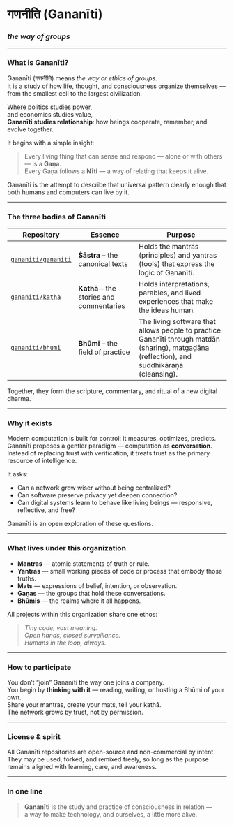# गणनीति (Gananīti)

### *the way of groups*

---

### What is Gananīti?

Gananīti (गणनीति) means *the way or ethics of groups*.  
It is a study of how life, thought, and consciousness organize themselves — from the smallest cell to the largest civilization.

Where politics studies power,  
and economics studies value,  
**Gananīti studies relationship**: how beings cooperate, remember, and evolve together.

It begins with a simple insight:

> Every living thing that can sense and respond — alone or with others — is a **Gaṇa**.  
> Every Gaṇa follows a **Nīti** — a way of relating that keeps it alive.

Gananīti is the attempt to describe that universal pattern clearly enough that both humans and computers can live by it.

---

### The three bodies of Gananīti

| Repository | Essence | Purpose |
|-------------|----------|----------|
| [`gananiti/gananiti`](https://github.com/gananiti/gananiti) | **Śāstra** – the canonical texts | Holds the mantras (principles) and yantras (tools) that express the logic of Gananīti. |
| [`gananiti/katha`](https://github.com/gananiti/katha) | **Kathā** – the stories and commentaries | Holds interpretations, parables, and lived experiences that make the ideas human. |
| [`gananiti/bhumi`](https://github.com/gananiti/bhumi) | **Bhūmi** – the field of practice | The living software that allows people to practice Gananīti through matdān (sharing), matgaḍāna (reflection), and śuddhikāraṇa (cleansing). |

Together, they form the scripture, commentary, and ritual of a new digital dharma.

---

### Why it exists

Modern computation is built for control: it measures, optimizes, predicts.  
Gananīti proposes a gentler paradigm — computation as **conversation**.  
Instead of replacing trust with verification, it treats trust as the primary resource of intelligence.

It asks:

* Can a network grow wiser without being centralized?  
* Can software preserve privacy yet deepen connection?  
* Can digital systems learn to behave like living beings — responsive, reflective, and free?  

Gananīti is an open exploration of these questions.

---

### What lives under this organization

- **Mantras** — atomic statements of truth or rule.  
- **Yantras** — small working pieces of code or process that embody those truths.  
- **Mats** — expressions of belief, intention, or observation.  
- **Gaṇas** — the groups that hold these conversations.  
- **Bhūmis** — the realms where it all happens.

All projects within this organization share one ethos:

> *Tiny code, vast meaning.  
> Open hands, closed surveillance.  
> Humans in the loop, always.*

---

### How to participate

You don’t “join” Gananīti the way one joins a company.  
You begin by **thinking with it** — reading, writing, or hosting a Bhūmi of your own.  
Share your mantras, create your mats, tell your kathā.  
The network grows by trust, not by permission.

---

### License & spirit

All Gananīti repositories are open-source and non-commercial by intent.  
They may be used, forked, and remixed freely, so long as the purpose remains aligned with learning, care, and awareness.

---

### In one line

> **Gananīti** is the study and practice of consciousness in relation —  
> a way to make technology, and ourselves, a little more alive.
